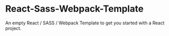 # React-Sass-Webpack-Template
An empty React / SASS / Webpack Template to get you started with a React project.
